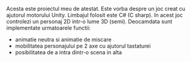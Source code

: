 Acesta este proiectul meu de atestat. Este vorba despre un joc creat cu ajutorul motorului Unity. Limbajul folosit este C# (C sharp).
In acest joc controlezi un personaj 2D intr-o lume 3D (semi).
Deocamdata sunt implementate urmatoarele functii:
- animatie neutra si animatie de miscare
- mobilitatea personajului pe 2 axe cu ajutorul tastaturei
- posibilitatea de a intra dintr-o scena in alta
